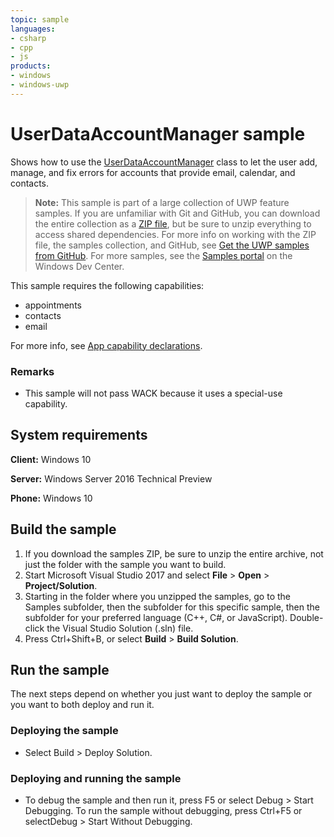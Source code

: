 ```yaml
---
topic: sample
languages:
- csharp
- cpp
- js
products:
- windows
- windows-uwp
---
```


<!---
  category: ContactsAndCalendar 
  samplefwlink: http://go.microsoft.com/fwlink/p/?LinkId=620616
--->

# UserDataAccountManager sample

Shows how to use the [UserDataAccountManager](https://msdn.microsoft.com/library/windows/apps/windows.applicationmodel.userdataaccounts.userdataaccountmanager.aspx) class
to let the user add, manage, and fix errors for accounts that provide email, calendar, and contacts.

> **Note:** This sample is part of a large collection of UWP feature samples. 
> If you are unfamiliar with Git and GitHub, you can download the entire collection as a 
> [ZIP file](https://github.com/Microsoft/Windows-universal-samples/archive/master.zip), but be 
> sure to unzip everything to access shared dependencies. For more info on working with the ZIP file, 
> the samples collection, and GitHub, see [Get the UWP samples from GitHub](https://aka.ms/ovu2uq). 
> For more samples, see the [Samples portal](https://aka.ms/winsamples) on the Windows Dev Center. 

This sample requires the following capabilities:

- appointments
- contacts
- email 

For more info, see [App capability declarations](https://msdn.microsoft.com/library/windows/apps/mt270968).

### Remarks

- This sample will not pass WACK because it uses a special-use capability.

## System requirements

**Client:** Windows 10

**Server:** Windows Server 2016 Technical Preview

**Phone:** Windows 10

## Build the sample

1. If you download the samples ZIP, be sure to unzip the entire archive, not just the folder with the sample you want to build. 
2. Start Microsoft Visual Studio 2017 and select **File** \> **Open** \> **Project/Solution**.
3. Starting in the folder where you unzipped the samples, go to the Samples subfolder, then the subfolder for this specific sample, then the subfolder for your preferred language (C++, C#, or JavaScript). Double-click the Visual Studio Solution (.sln) file.
4. Press Ctrl+Shift+B, or select **Build** \> **Build Solution**.

## Run the sample

The next steps depend on whether you just want to deploy the sample or you want to both deploy and run it.

### Deploying the sample

- Select Build > Deploy Solution. 

### Deploying and running the sample

- To debug the sample and then run it, press F5 or select Debug >  Start Debugging. To run the sample without debugging, press Ctrl+F5 or selectDebug > Start Without Debugging. 


